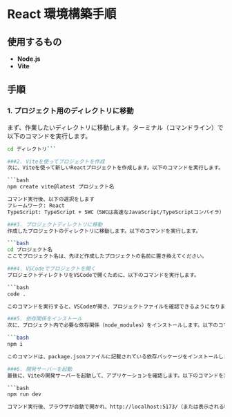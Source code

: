# React 環境構築手順

## 使用するもの
- **Node.js**
- **Vite**

## 手順

### 1. プロジェクト用のディレクトリに移動
まず、作業したいディレクトリに移動します。ターミナル（コマンドライン）で以下のコマンドを実行します。

```bash
cd ディレクトリ```

###2. Viteを使ってプロジェクトを作成
次に、Viteを使って新しいReactプロジェクトを作成します。以下のコマンドを実行します。

```bash
npm create vite@latest プロジェクト名

コマンド実行後、以下の選択をします
フレームワーク: React
TypeScript: TypeScript + SWC（SWCは高速なJavaScript/TypeScriptコンパイラ）

###3. プロジェクトディレクトリに移動
作成したプロジェクトのディレクトリに移動します。以下のコマンドを実行します。

```bash
cd プロジェクト名
ここでプロジェクト名は、先ほど作成したプロジェクトの名前に置き換えてください。

###4. VSCodeでプロジェクトを開く
プロジェクトディレクトリをVSCodeで開くために、以下のコマンドを実行します。

```bash
code .

このコマンドを実行すると、VSCodeが開き、プロジェクトファイルを確認できるようになります。

###5. 依存関係をインストール
次に、プロジェクト内で必要な依存関係（node_modules）をインストールします。以下のコマンドを実行します。

```bash
npm i

このコマンドは、package.jsonファイルに記載されている依存パッケージをインストールします。

###6. 開発サーバーを起動
最後に、Viteの開発サーバーを起動して、アプリケーションを確認します。以下のコマンドを実行します。

```bash
npm run dev

コマンド実行後、ブラウザが自動で開かれ、http://localhost:5173/（または表示されるURL）でReactアプリケーションを確認できます。

